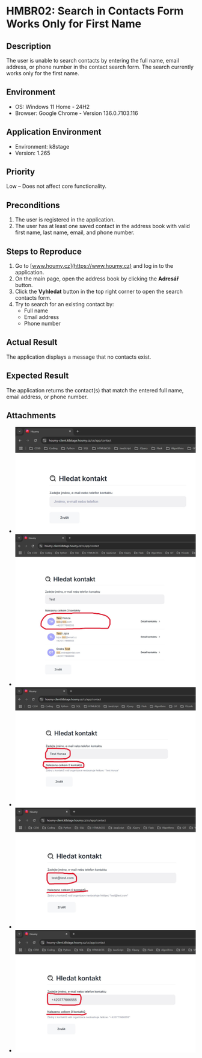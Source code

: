 # HMBR02: Search in Contacts Form Works Only for First Name

## Description
The user is unable to search contacts by entering the full name, email address, or phone number in the contact search form. The search currently works only for the first name.

## Environment
- OS: Windows 11 Home - 24H2
- Browser: Google Chrome - Version 136.0.7103.116

## Application Environment
- Environment: k8stage
- Version: 1.265

## Priority
Low – Does not affect core functionality.

## Preconditions
1. The user is registered in the application.
2. The user has at least one saved contact in the address book with valid first name, last name, email, and phone number.

## Steps to Reproduce
1. Go to [www.houmy.cz](https://www.houmy.cz) and log in to the application.
2. On the main page, open the address book by clicking the **Adresář** button.
3. Click the **Vyhledat** button in the top right corner to open the search contacts form.
4. Try to search for an existing contact by:
    - Full name
    - Email address
    - Phone number

## Actual Result
The application displays a message that no contacts exist.

## Expected Result
The application returns the contact(s) that match the entered full name, email address, or phone number.

## Attachments
- ![Search window](1.testedComponent.jpg)
- ![Search by first name](2.testedContact.JPG)
- ![Search by full name](3.fullNameSearch.JPG)
- ![Search by email](4.searchEmail.JPG)
- ![Search by phone number](5.searchPhone.JPG)